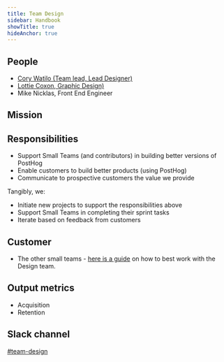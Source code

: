 ```yaml
---
title: Team Design
sidebar: Handbook
showTitle: true
hideAnchor: true
---
```


## People

- [Cory Watilo (Team lead, Lead Designer)](/handbook/company/team/#cory-watilo-lead-designer)
- [Lottie Coxon, Graphic Design)](/handbook/company/team#lottie-coxon-graphic-designer)
- Mike Nicklas, Front End Engineer

## Mission



## Responsibilities

- Support Small Teams (and contributors) in building better versions of PostHog
- Enable customers to build better products (using PostHog)
- Communicate to prospective customers the value we provide

Tangibly, we:

- Initiate new projects to support the responsibilities above
- Support Small Teams in completing their sprint tasks
- Iterate based on feedback from customers

## Customer

- The other small teams - [here is a guide](handbook/company/working-with-design) on how to best work with the Design team. 

## Output metrics

- Acquisition
- Retention

## Slack channel

[#team-design](https://posthog.slack.com/messages/team-design)
